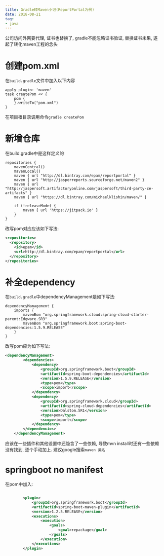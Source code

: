 ```yaml
---
title: Gradle转Maven小记(ReportPortal为例)
date: 2018-08-21
tag: 
- java
---
```

公司访问外网要代理, 证书也替换了, gradle不能忽略证书验证, 替换证书未果, 遂起了转化maven工程的念头
<!--more-->
# 创建pom.xml
在`build.gradle`文件中加入以下内容
```
apply plugin: 'maven'
task createPom << {
    pom {
    }.writeTo("pom.xml")
}
```
在项目根目录调用命令`gradle createPom`

# 新增仓库
在build.gradle中是这样定义的
```
repositories {
    mavenCentral()
    mavenLocal()
    maven { url "http://dl.bintray.com/epam/reportportal" }
    maven { url "http://jasperreports.sourceforge.net/maven2" }
    maven { url "http://jaspersoft.artifactoryonline.com/jaspersoft/third-party-ce-artifacts" }
    maven { url "https://dl.bintray.com/michaelklishin/maven/" }

    if (!releaseMode) {
        maven { url 'https://jitpack.io' }
    }
}
```
改写pom对应应该如下写法:
```xml
<repositories>  
  <repository>
    <id>epam</id>  
    <url>http://dl.bintray.com/epam/reportportal</url>  
  </repository>
</repositories>
```
# 补全dependency
在`build.gradle`中dependencyManagement是如下写法:
```
dependencyManagement {
    imports {
        mavenBom "org.springframework.cloud:spring-cloud-starter-parent:Edgware.SR3"
        mavenBom "org.springframework.boot:spring-boot-dependencies:1.5.9.RELEASE"
    }
}
```
改写pom应为如下写法:
```xml
<dependencyManagement>
        <dependencies>
            <dependency>
                <groupId>org.springframework.boot</groupId>
                <artifactId>spring-boot-dependencies</artifactId>
                <version>1.5.9.RELEASE</version>
                <type>pom</type>
                <scope>import</scope>
            </dependency>
            <dependency>
                <groupId>org.springframework.cloud</groupId>
                <artifactId>spring-cloud-dependencies</artifactId>
                <version>Dalston.SR1</version>
                <type>pom</type>
                <scope>import</scope>
            </dependency>
        </dependencies>
    </dependencyManagement>
```
应该在一些插件和其他设置中还隐含了一些依赖, 导致mvn install时还有一些依赖没有找到, 逐个手动加上. 建议google搜索`maven 类名`

# springboot no manifest
在pom中加入:
```xml

        <plugin>
            <groupId>org.springframework.boot</groupId>
            <artifactId>spring-boot-maven-plugin</artifactId>
            <version>1.2.5.RELEASE</version>
            <executions>
                <execution>
                    <goals>
                        <goal>repackage</goal>
                    </goals>
                </execution>
            </executions>
        </plugin>

```
